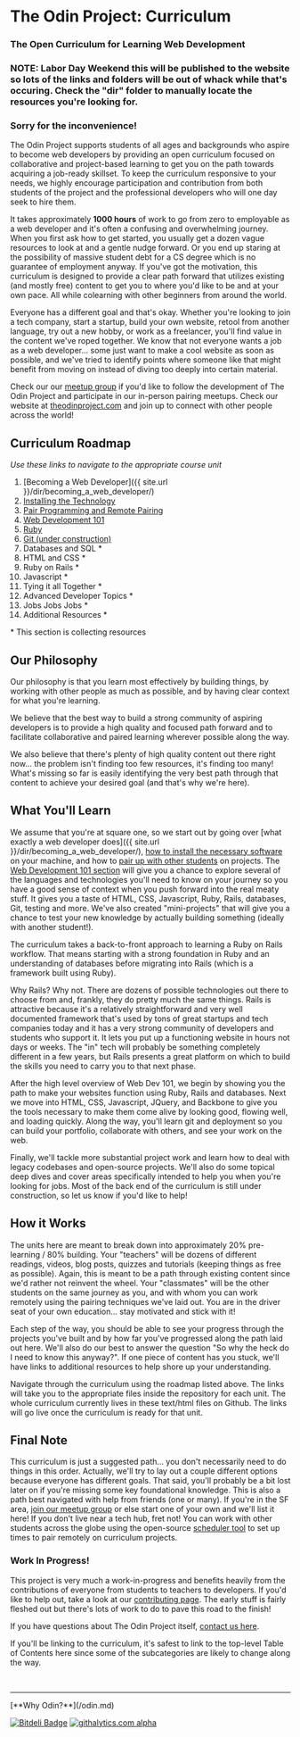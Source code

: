 # The Odin Project: Curriculum

### The Open Curriculum for Learning Web Development

### NOTE: Labor Day Weekend this will be published to the website so lots of the links and folders will be out of whack while that's occuring.  Check the "dir" folder to manually locate the resources you're looking for.  

### Sorry for the inconvenience!

The Odin Project supports students of all ages and backgrounds who aspire to become web developers by providing an open curriculum focused on collaborative and project-based learning to get you on the path towards acquiring a job-ready skillset.  To keep the curriculum responsive to your needs, we highly encourage participation and contribution from both students of the project and the professional developers who will one day seek to hire them.

It takes approximately **1000 hours** of work to go from zero to employable as a web developer and it's often a confusing and overwhelming journey.  When you first ask how to get started, you usually get a dozen vague resources to look at and a gentle nudge forward.  Or you end up staring at the possibility of massive student debt for a CS degree which is no guarantee of employment anyway.  If you've got the motivation, this curriculum is designed to provide a clear path forward that utilizes existing (and mostly free) content to get you to where you'd like to be and at your own pace.  All while colearning with other beginners from around the world.

Everyone has a different goal and that's okay.  Whether you're looking to join a tech company, start a startup, build your own website, retool from another language, try out a new hobby, or work as a freelancer, you'll find value in the content we've roped together.  We know that not everyone wants a job as a web developer... some just want to make a cool website as soon as possible, and we've tried to identify points where someone like that might benefit from moving on instead of diving too deeply into certain material.

Check our our [meetup group](http://www.meetup.com/Learn-Web-Development-Paired-Programming-in-SF) if you'd like to follow the development of The Odin Project and participate in our in-person pairing meetups.  Check our website at [theodinproject.com](http://www.theodinproject.com) and join up to connect with other people across the world!

## Curriculum Roadmap
*Use these links to navigate to the appropriate course unit*

  1. [Becoming a Web Developer]({{ site.url }}/dir/becoming_a_web_developer/)
  1. [Installing the Technology]({{site.url}}/dir/installations/)
  1. [Pair Programming and Remote Pairing]({{site.url}}/dir/pairing/)
  1. [Web Development 101]({{site.url}}/dir/web_development_basics/)
  1. [Ruby](/ruby/ruby.md)
  1. [Git (under construction)](/git/git.md)
  1. Databases and SQL \*
  1. HTML and CSS \*
  1. Ruby on Rails \*
  1. Javascript \*
  1. Tying it all Together \*
  1. Advanced Developer Topics \*
  1. Jobs Jobs Jobs \*
  1. Additional Resources \*

\* This section is collecting resources

## Our Philosophy

Our philosophy is that you learn most effectively by building things, by working with other people as much as possible, and by having clear context for what you're learning.  

We believe that the best way to build a strong community of aspiring developers is to provide a high quality and focused path forward and to facilitate collaborative and paired learning wherever possible along the way.

We also believe that there's plenty of high quality content out there right now... the problem isn't finding too few resources, it's finding too many!  What's missing so far is easily identifying the very best path through that content to achieve your desired goal (and that's why we're here).

## What You'll Learn

We assume that you're at square one, so we start out by going over [what exactly a web developer does]({{ site.url }}/dir/becoming_a_web_developer/), [how to install the necessary software]({{site.url}}/dir/installations/) on your machine, and how to [pair up with other students]({{site.url}}/dir/pairing/) on projects.  The [Web Development 101 section]({{site.url}}/dir/web_development_basics/) will give you a chance to explore several of the languages and technologies you'll need to know on your journey so you have a good sense of context when you push forward into the real meaty stuff.  It gives you a taste of HTML, CSS, Javascript, Ruby, Rails, databases, Git, testing and more.  We've also created "mini-projects" that will give you a chance to test your new knowledge by actually building something (ideally with another student!).

The curriculum takes a back-to-front approach to learning a Ruby on Rails workflow.  That means starting with a strong foundation in Ruby and an understanding of databases before migrating into Rails (which is a framework built using Ruby).

Why Rails?  Why not.  There are dozens of possible technologies out there to choose from and, frankly, they do pretty much the same things.  Rails is attractive because it's a relatively straightforward and very well documented framework that's used by tons of great startups and tech companies today and it has a very strong community of developers and students who support it.  It lets you put up a functioning website in hours not days or weeks.  The "in" tech will probably be something completely different in a few years, but Rails presents a great platform on which to build the skills you need to carry you to that next phase.

After the high level overview of Web Dev 101, we begin by showing you the path to make your websites function using Ruby, Rails and databases.  Next we move into HTML, CSS, Javascript, JQuery, and Backbone to give you the tools necessary to make them come alive by looking good, flowing well, and loading quickly.  Along the way, you'll learn git and deployment so you can build your portfolio, collaborate with others, and see your work on the web.

Finally, we'll tackle more substantial project work and learn how to deal with legacy codebases and open-source projects. We'll also do some topical deep dives and cover areas specifically intended to help you when you're looking for jobs.  Most of the back end of the curriculum is still under construction, so let us know if you'd like to help!

## How it Works

The units here are meant to break down into approximately 20% pre-learning / 80% building.  Your "teachers" will be dozens of different readings, videos, blog posts, quizzes and tutorials (keeping things as free as possible).  Again, this is meant to be a path through existing content since we'd rather not reinvent the wheel.  Your "classmates" will be the other students on the same journey as you, and with whom you can work remotely using the pairing techniques we've laid out.  You are in the driver seat of your own education... stay motivated and stick with it!

Each step of the way, you should be able to see your progress through the projects you've built and by how far you've progressed along the path laid out here.  We'll also do our best to answer the question "So why the heck do I need to know this anyway?".  If one piece of content has you stuck, we'll have links to additional resources to help shore up your understanding.

Navigate through the curriculum using the roadmap listed above.  The links will take you to the appropriate files inside the repository for each unit. The whole curriculum currently lives in these text/html files on Github.  The links will go live once the curriculum is ready for that unit.

## Final Note

This curriculum is just a suggested path... you don't necessarily need to do things in this order.  Actually, we'll try to lay out a couple different options because everyone has different goals.  That said, you'll probably be a bit lost later on if you're missing some key foundational knowledge.  This is also a path best navigated with help from friends (one or many).  If you're in the SF area, [join our meetup group](http://www.meetup.com/Learn-Web-Development-Paired-Programming-in-SF) or else start one of your own and we'll list it here!  If you don't live near a tech hub, fret not! You can work  with other students across the globe using the open-source [scheduler tool](http://www.theodinproject.com/scheduler) to set up times to pair remotely on curriculum projects.

### Work In Progress!

This project is very much a work-in-progress and benefits heavily from the contributions of everyone from students to teachers to developers.  If you'd like to help out, take a look at our [contributing page]({{site.url}}/dir/contributing.md).  The early stuff is fairly fleshed out but there's lots of work to do to pave this road to the finish!

If you have questions about The Odin Project itself, [contact us here](mailto:admin@theodinproject.com).

If you'll be linking to the curriculum, it's safest to link to the top-level Table of Contents here since some of the subcategories are likely to change along the way.

<br>
<hr>
[**Why Odin?**](/odin.md)

[![Bitdeli Badge](https://d2weczhvl823v0.cloudfront.net/theodinproject/curriculum/trend.png)](https://bitdeli.com/free "Bitdeli Badge")
[![githalytics.com alpha](https://cruel-carlota.pagodabox.com/65f907c02affdd589bd4a4c15b04df6c "githalytics.com")](http://githalytics.com/TheOdinProject/curriculum)
